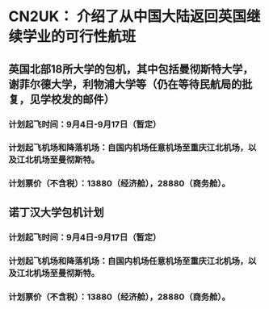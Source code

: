 # CN2UK： 介绍了从中国大陆返回英国继续学业的可行性航班
## 英国北部18所大学的包机，其中包括曼彻斯特大学，谢菲尔德大学，利物浦大学等（仍在等待民航局的批复，见学校发的邮件）
### 计划起飞时间：9月4日-9月17日（暂定）
### 计划起飞机场和降落机场：自国内机场任意机场至重庆江北机场，以及江北机场至曼彻斯特。 
### 计划票价（不含税）：13880（经济舱），28880（商务舱）。 

## 诺丁汉大学包机计划
### 计划起飞时间：9月4日-9月17日（暂定）
### 计划起飞机场和降落机场：自国内机场任意机场至重庆江北机场，以及江北机场至曼彻斯特。 
### 计划票价（不含税）：13880（经济舱），28880（商务舱）。 
